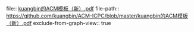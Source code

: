 file:: [kuangbin的ACM模板（新）.pdf](https://github.com/kuangbin/ACM-ICPC/blob/master/kuangbin的ACM模板（新）.pdf)
file-path:: https://github.com/kuangbin/ACM-ICPC/blob/master/kuangbin的ACM模板（新）.pdf
exclude-from-graph-view:: true

